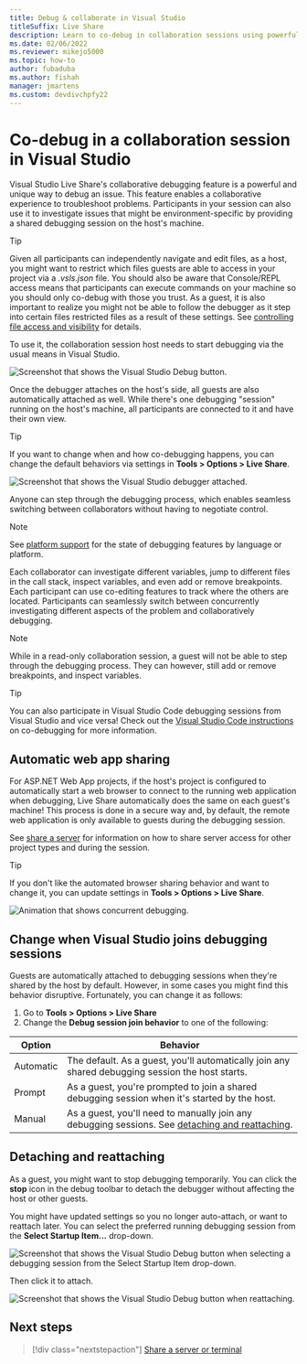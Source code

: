 ```yaml
---
title: Debug & collaborate in Visual Studio
titleSuffix: Live Share
description: Learn to co-debug in collaboration sessions using powerful tools included in Visual Studio and Live Share.
ms.date: 02/06/2022
ms.reviewer: mikejo5000
ms.topic: how-to
author: fubaduba
ms.author: fishah
manager: jmartens
ms.custom: devdivchpfy22
---
```


<!--
Copyright © Microsoft Corporation
All rights reserved.
Creative Commons Attribution 4.0 License (International): https://creativecommons.org/licenses/by/4.0/legalcode
-->

# Co-debug in a collaboration session in Visual Studio

Visual Studio Live Share's collaborative debugging feature is a powerful and unique way to debug an issue. This feature enables a collaborative experience to troubleshoot problems. Participants in your session can also use it to investigate issues that might be environment-specific by providing a shared debugging session on the host's machine.

> [!TIP]
> Given all participants can independently navigate and edit files, as a host, you might want to restrict which files guests are able to access in your project via a *.vsls.json* file. You should also be aware that Console/REPL access means that participants can execute commands on your machine so you should only co-debug with those you trust. As a guest, it is also important to realize you might not be able to follow the debugger as it step into certain files restricted files as a result of these settings. See [controlling file access and visibility](../reference/security.md#controlling-file-access-and-visibility) for details.

To use it, the collaboration session host needs to start debugging via the usual means in Visual Studio.

![Screenshot that shows the Visual Studio Debug button.](../media/vs-debug-button.png)

Once the debugger attaches on the host's side, all guests are also automatically attached as well. While there's one debugging "session" running on the host's machine, all participants are connected to it and have their own view.

> [!TIP]
> If you want to change when and how co-debugging happens, you can change the default behaviors via settings in **Tools > Options > Live Share**.

![Screenshot that shows the Visual Studio debugger attached.](../media/vs-debugger.png)

Anyone can step through the debugging process, which enables seamless switching between collaborators without having to negotiate control.

> [!NOTE]
> See [platform support](../reference/platform-support.md) for the state of debugging features by language or platform.

Each collaborator can investigate different variables, jump to different files in the call stack, inspect variables, and even add or remove breakpoints. Each participant can use co-editing features to track where the others are located. Participants can seamlessly switch between concurrently investigating different aspects of the problem and collaboratively debugging.

> [!NOTE]
> While in a read-only collaboration session, a guest will not be able to step through the debugging process. They can however, still add or remove breakpoints, and inspect variables.

> [!TIP]
> You can also participate in Visual Studio Code debugging sessions from Visual Studio and vice versa! Check out the [Visual Studio Code instructions](codebug-visual-studio-code.md) on co-debugging for more information.

## Automatic web app sharing

For ASP.NET Web App projects, if the host's project is configured to automatically start a web browser to connect to the running web application when debugging, Live Share automatically does the same on each guest's machine! This process is done in a secure way and, by default, the remote web application is only available to guests during the debugging session.

See [share a server](share-server-visual-studio.md) for information on how to share server access for other project types and during the session.

> [!TIP]
> If you don't like the automated browser sharing behavior and want to change it, you can update settings in **Tools > Options > Live Share**.

![Animation that shows concurrent debugging.](../media/co-debug.gif)

## Change when Visual Studio joins debugging sessions

Guests are automatically attached to debugging sessions when they're shared by the host by default. However, in some cases you might find this behavior disruptive. Fortunately, you can change it as follows:

1. Go to **Tools > Options > Live Share**
2. Change the **Debug session join behavior** to one of the following:

| Option | Behavior |
|--------|----------|
| Automatic | The default. As a guest, you'll automatically join any shared debugging session the host starts. |
| Prompt | As a guest, you're prompted to join a shared debugging session when it's started by the host. |
| Manual | As a guest, you'll need to manually join any debugging sessions. See [detaching and reattaching](#detaching-and-reattaching).|

## Detaching and reattaching

As a guest, you might want to stop debugging temporarily. You can click the **stop** icon in the debug toolbar to detach the debugger without affecting the host or other guests.

You might have updated settings so you no longer auto-attach, or want to reattach later. You can select the preferred running debugging session from the **Select Startup Item...** drop-down.

![Screenshot that shows the Visual Studio Debug button when selecting a debugging session from the Select Startup Item drop-down.](../media/vs-select-reattach.png)

Then click it to attach.

![Screenshot that shows the Visual Studio Debug button when reattaching.](../media/vs-reattach.png)

## Next steps

> [!div class="nextstepaction"]
> [Share a server or terminal](share-server-visual-studio.md)
